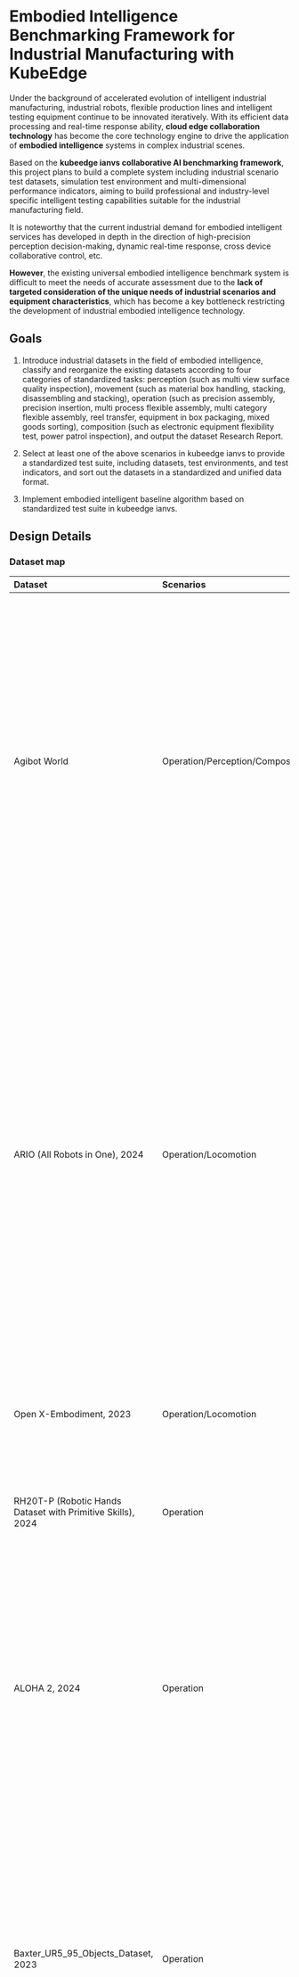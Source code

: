 # Embodied Intelligence Benchmarking Framework for Industrial Manufacturing with KubeEdge

Under the background of accelerated evolution of intelligent industrial manufacturing, industrial robots, flexible production lines and intelligent testing equipment continue 
to be innovated iteratively. With its efficient data processing and real-time response ability, **cloud edge collaboration technology** has become the core technology engine to
drive the application of **embodied intelligence** systems in complex industrial scenes.  

Based on the **kubeedge ianvs collaborative AI benchmarking framework**, this project plans to build a complete system including industrial scenario test datasets, simulation
test environment and multi-dimensional performance indicators, aiming to build professional and industry-level specific intelligent testing capabilities suitable for the 
industrial manufacturing field.  

It is noteworthy that the current industrial demand for embodied intelligent services has developed in depth in the direction of high-precision perception decision-making, 
dynamic real-time response, cross device collaborative control, etc.   

**However**, the existing universal embodied intelligence benchmark system is difficult to meet the needs of accurate assessment due to the **lack of targeted consideration of 
the unique needs of industrial scenarios and equipment characteristics**, which has become a key bottleneck restricting the development of industrial embodied intelligence technology.

## **Goals**

1. Introduce industrial datasets in the field of embodied intelligence, classify and reorganize the existing datasets according to four categories of standardized tasks: perception (such as multi view surface quality inspection), movement (such as material box handling, stacking, disassembling and stacking), operation (such as precision assembly, precision insertion, multi process flexible assembly, multi category flexible assembly, reel transfer, equipment in box packaging, mixed goods sorting), composition (such as electronic equipment flexibility test, power patrol inspection), and output the dataset Research Report.

2. Select at least one of the above scenarios in kubeedge ianvs to provide a standardized test suite, including datasets, test environments, and test indicators, and sort out the datasets in a standardized and unified data format.

3. Implement embodied intelligent baseline algorithm based on standardized test suite in kubeedge ianvs.

## **Design Details**

### **Dataset map**

| Dataset | Scenarios | Introduction | Link |
| :-----| :----- | :----- | :----: |
| Agibot World | Operation/Perception/Composite | The AgiBot World dataset was born from Zhiyuan's self built large-scale data collection factory and application experimental base, with a total space area of over 4000 square meters and containing more than 3000 real objects. On the one hand, it provides a venue for large-scale data training of robots, and on the other hand, it realistically replicates the five core scenarios of home, catering, industry, supermarkets, and office, fully covering the typical application needs of robots in production and life. | [Link](https://huggingface.co/datasets/agibot-world/AgiBotWorld-Alpha) |
| ARIO (All Robots in One), 2024 | Operation/Locomotion | ARIO is a comprehensive benchmark dataset designed to unify robot data across different implementation examples and task types. It covers over 20 real and simulated robot platforms, including tasks ranging from basic movements to complex tool usage and manipulation. Each robot is equipped with sensors such as RGB cameras, IMUs, and joint encoders, allowing agents to promote and transfer skills between platforms. In industrial environments where multiple robots must collaborate, such as wheeled bases for transporting parts and arms for performing assembly, ARIO's structure reflects the heterogeneity of these systems and the need for unified intelligence among them. | [Link](https://imaei.github.io/project_pages/ario/) |
| Open X-Embodiment, 2023 | Operation/Locomotion | 1 million fragments x 22 types of robots, covering 500+skills (including industrial sorting and assembly). | [Link](https://github.com/google-deepmind/open_x_embodiment) |
| RH20T-P (Robotic Hands Dataset with Primitive Skills), 2024 | Operation | For industries that focus on micro assembly or small part operations, such as gears, screws, and PCBs, RH20T-P provides valuable data for teaching robots precise and accurate interaction. | [Link](https://sites.google.com/view/rh20t-primitive/main) |
| ALOHA 2, 2024 | Operation | ALOHA 2 extends the original ALOHA dataset to include more complex dual arm coordination tasks. With improved physical realism and aligned RGB-D visual flow, it simulates tasks such as stacking, folding, and object alignment. This dataset captures the complexity of manual operation, which is crucial in many packaging and palletizing environments. | [Link](https://aloha-2.github.io/) |
| Baxter_UR5_95_Objects_Dataset, 2023 | Operation | This dataset includes RGB-D images of 95 industrial and household objects captured using Baxter and UR5 robotic arms. It has 3D grasping annotations, segmentation masks, and object poses. The inclusion of real robots and industrial like parts makes it particularly valuable to train and manipulate models under physical reality conditions.Its diversity and settings simulate the practical picking, component sorting, and mastery plan challenges often faced in warehouse automation systems. | [Link](https://tufts.app.box.com/s/t4apxhxtti6tlo9p875xtp823rhx1x9i) |
| YCB Object and Model Set | Operation | The YCB object and model set was created by the Yale Carnegie Mellon Berkeley collaboration to provide benchmark testing for robot operation, prosthetic design, and rehabilitation research. This dataset contains 73 everyday objects with different shapes, sizes, textures, weights, and rigidity, as well as some widely used operational tests. The dataset provides high-resolution RGBD scans, physical properties, and geometric models of objects, making it easy to integrate into operational and planning software platforms. In addition, the dataset also includes a series of standard task protocol frameworks and example protocols, as well as experimental implementations aimed at quantitatively evaluating various operational methods including planning, learning, mechanical design, control, and more. | [Link](http://rll.eecs.berkeley.edu/ycb/) |
| Human-Robot Collaboration Dataset | Operation/Locomotion | This synthetic dataset aims to simulate real data in industrial or service robot environments where humans and robots work side by side. | [Link](https://www.kaggle.com/datasets/adilshamim8/humanrobot-collaborative-work-dataset) |
| SmartAssemblySim-V2 | Operation | SmartAssemblySim-V2 is a conceptual subset of the BridgeData V2 dataset designed to simulate target condition robot operation tasks related to industrial manufacturing. The tasks include inserting parts, placing objects, and interacting with drawers, all supported by RGB videos, status data, and target commands. | [Link](https://rail.eecs.berkeley.edu/datasets/bridge_release/data/) |
| NEU Surface Defect Database | Perception | The NEU surface defect database is a widely used benchmark for evaluating surface defect classification in the steel industry. It includes 1800 grayscale images of hot-rolled steel strips, classified into six types of defects such as silver lines, inclusions, patches, rough surfaces, rolled oxide scales, and scratches. This dataset is compact and efficient, suitable for rapid prototyping and algorithm testing. It is commonly used to develop models in quality assurance systems, where rapid defect identification is crucial. | [Link](https://www.kaggle.com/datasets/kaustubhdikshit/neu-surface-defect-database/data) |
| ISDD - Industrial Surface Defect Detection Dataset | Perception | This dataset addresses the challenge of multi view defect detection in small industrial components such as nuts, gears, and screws. It is built on the MANTA dataset and provides five different perspectives of images for each object instance. | [Link](https://drive.google.com/drive/folders/12JERdTIy_3WWRyjP2gm040TDYnmRxrxy?usp=sharing) |
| Severstal: Steel Defect Detection | Perception | The Severstal dataset provides a large number of 12568 grayscale images of steel surfaces and detailed pixel level annotations for four types of defects. It is designed specifically for Kaggle competitions, promoting the development of advanced segmentation algorithms that can not only identify the presence of defects but also accurately locate them. Its well annotated structure makes it particularly suitable for training deep learning models used on automated steel inspection lines where spatial accuracy is crucial. | [Link](https://www.kaggle.com/c/severstal-steel-defect-detection) |
| BSData: Ball Screw Surface Defect Dataset | Perception | BSData is a domain specific dataset that focuses on inspecting key components in ball screw drives - CNC machine tools and automation equipment. This dataset contains over 21000 RGB images and detailed annotations of pitting defects, supporting supervised training of classification and detection models. It has been applied to evaluate how computer vision systems recognize local and subtle surface anomalies, providing valuable benchmarks for predictive maintenance systems in industrial environments. | [Link](https://github.com/2Obe/BSData) |
| Kolektor Surface-Defect Dataset | Perception | KolektorSDD and its subsequent SDD2 are datasets composed of high-resolution images of electric commutators. Each image is annotated to indicate the presence of surface defects such as scratches, dents, and contamination. These datasets are primarily used for binary and multi class classification, known for simulating real-world industrial constraints such as data imbalance and subtle defect patterns. They support research on rapid detection solutions that require high sensitivity to the minimum deviation of component surfaces. | [Link](https://www.vicos.si/Downloads/KolektorSDD) |
| Gear Inspection Dataset (GID) | Perception | GID contains grayscale images of industrial gears with defect labels. This dataset supports object detection and semantic segmentation tasks in industrial machine vision applications. It is particularly useful for training models aimed at real-time evaluation of gear quality, such as during online inspections on automotive or mechanical assembly lines. The focusing range of gears makes them an ideal choice for researching specific part defect detection in high-precision environments. | [Link](https://drive.google.com/file/d/1CZo-Ab5BXkTjV-b1-NIFzYMjfJQMl4nG/view?usp=share_link) |
| Real-IAD: Real-world Multi-View Industrial Anomaly Detection Dataset | Perception | Real IAD is a comprehensive benchmark designed to evaluate anomaly detection systems in real-world industrial environments. It includes 150000 high-resolution images of 30 different types of components, each taken from five different viewpoints. This dataset covers eight common types of defects, including cracks, dents, contamination, and misalignment. The design of Real IAD considers unsupervised anomaly detection, reflecting the challenges of high-throughput production lines where anomalies are rare but crucial for accurate identification. It supports research on anomaly localization, detection robustness, and multi view detection strategies, particularly suitable for quality assurance pipelines. | [Link](https://realiad4ad.github.io/Real-IAD/) |
| ISP-AD: Industrial Screen Printing Anomaly Detection Dataset | Perception | ISP-AD is a domain specific dataset for anomaly detection in screen printing processes. It includes examples of synthetic and real-world defects such as ink stains, missing prints, ghosting, and registration errors. The structure of this dataset supports classification and pixel segmentation, making it suitable for various industrial defect detection pipelines. Its main application scenarios include automatic visual inspection in the production of printed electronic products, labels, and packaging, ensuring consistent printing quality is crucial for product performance and brand. | [Link](https://paperswithcode.com/dataset/isp-ad) |
| MVTEC AD | Perception | The MVTec dataset contains 5354 high-resolution color images of different targets and texture types. It contains normal (i.e. defect free) images for training and abnormal images for testing. There are 70 different types of defects in anomalies, such as scratches, dents, contamination, and various structural changes. | [Link]( https://www.mvtec.com/company/research/datasets/mvtec-ad) |
| RoboMIND | Composite | This dataset contains 107000 real-world demonstration trajectories involving 96 unique objects across 479 different tasks.The RoboMIND dataset collects operational data from various robot platforms, including 52926 Franka Emika Panda single arm robot trajectories, 19152 "Tiangong" humanoid robot trajectories, 10629 AgileX Cobot Magic V2.0 dual arm robot trajectories, and 25170 UR-5e single arm robot trajectory data. | [Link](https://data.flopsera.com/data-detail/21181956226031626?type=open) |

### **ianvs**

The architectures and related concepts are shown in the below figure. The ianvs is designed to run within a single node. Critical components include  

&emsp;**Test Environment Manager:** the CRUD of test environments serving for global usage.  

&emsp;**Test Case Controller:** control the runtime behavior of test cases like instance generation and vanish.  

&emsp;&emsp;**Generation Assistant:** assist users to generate test cases based on certain rules or constraints, e.g., the range of parameters.  

&emsp;&emsp;**Simulation Controller:** control the simulation process of edge-cloud synergy AI, including the instance generation and vanishment of simulation containers.  

&emsp;**Story Manager:** the output management and presentation of the test case, e.g., leaderboards.

![Alt text](ianvs.png)

And currently, what I need to set up are the dataset in the Test Environment Manager section and the evaluation metrics section. At the same time, in the Test Case Controller 

section, use the Single task Learning Paradigm in Algorithm Paradigm to perform corresponding benchmark tests on the uploaded dataset.

### Construction of palletizing scenario

The real industrial scene palletizing video is as follows:


![Alt text](<Palletizing_real (2).png>)

[Link](https://easylink.cc/wuyk9c)

The video of simulating industrial palletizing scene in RoboDK is as follows:

![Alt text](Palletizing_sim.png)
[Link](https://easylink.cc/du8qn)


From the comparison of the above two videos, it can be found that there are still shortcomings in the details of simulation compared to real industrial scenes, but it can 

largely restore the real industrial palletizing scene.

**Industrial Scenario: Palletizing**

Palletizing is a key link in the industrial supply chain, connecting production and warehousing transportation. Its efficiency directly affects space utilization, logistics costs, and delivery speed, especially in industries such as food and medicine. Standardizing palletizing is the foundation for ensuring material safety. 

Robot simulation of palletizing has significantly improved compared to traditional manual/semi automated methods: 

&emsp;**1. Optimizing** paths through simulation rehearsals can increase efficiency by 3-5 times and can operate stably for 24 hours; 

&emsp;**2. Stacking** accuracy reaches ± 1mm, significantly reducing damage rate; 

&emsp;**3. Quickly** adapt to multiple types of materials, reduce production time by 80%, and better meet the needs of flexible production.

This scenario is built based on the RoboDK simulation environment, and an automated palletizing system is constructed that includes dual UR10 collaborative robots, conveyor belts, trays, and multi view virtual cameras. 

The dual UR10 robots (UR10 Base A and UR10 Base B) are responsible for palletizing tasks at different workstations, with conveyor belts (defined by motion logic based on frameworks such as ConveyorReference) serving as the workpiece transport carrier, pallets (PalletA and PalletB) used for storing and transferring workpieces, and multiple virtual phase machines (Camera 1-6) simulating visual inspection to achieve perception of workpiece position and posture, supporting precise robot operation.

![Alt text](palletizing.png)

**The overall process of Palletizing scenario**

![Alt text](flow_chart.png)

**Installation position of cameras in industrial scenarios**

The three most commonly used camera installations in industrial scenarios are:
 
&emsp;**1. Eye to hand** gantry for high-speed stacking of single depth regular boxes; 

&emsp;**2. Eye in hand** is used for flexible grasping of soft bags/irregular parts; 

&emsp;**3. The hybrid implementation** of large field of view coarse positioning and end precision correction, balancing high speed and accuracy, has been validated on large-scale production lines.

In our palletizing simulation scenario, the camera is a virtually simulated implementation belonging to the **Eye-in-Hand camera** installation scheme. It relies on the absolute pose of the fixed target point `target_conv` in the scene as a static reference frame, and simulates detection by calculating the pose deviation of workpieces relative to this fixed reference frame. Independent of dynamic adjustments to the robot arm's pose for viewing angles, its detection logic is based on static coordinate system transformations, which is equivalent to a physical setup where the camera is fixedly installed (e.g., above the conveyor belt or on a gantry). This configuration achieves high-speed positioning and palletizing of regular boxes, and is widely used in industrial high-speed palletizing scenarios for single-depth regular boxes, meeting accuracy requirements (±1mm) and supporting high-cycle operations (such as 200-300 cycles per hour).

**Algorithm**

|Target/Object | Input Data | Common Industrial Algorithms|
| ----- | -------------- | --------------------- |
|Box positioning | 2D RGB/3D point cloud | YOLOv8 seg+3D minimum bounding box|
|Pose estimation | 3D point cloud | ICP registration/Pose CNN|
|Grasping point | Box posture+fixture geometry | GrasspNet/torque balance|
|Joint denoising | Joint angle time series | Kalman filtering|
|Trajectory optimization | Joint angle | RRT*/TOPP|
|Abnormal detection | Joint angle+torque | LSTM/One Class SVM|

**YOLOv8-seg+3D minimum bounding box** is used for box positioning, **GraspNet** is used for grasping, **Kalman filter** is used for joint noise, **RRT*** is used for paths, and **LSTM** is used for anomalies.

**YOLOv8** is the latest version of the YOLO (You Only Look Once) series object detection algorithm, which has improved both speed and accuracy. YOLOv8 introduces a new network structure and optimization strategy that supports multi-scale feature fusion and more efficient anchor management to improve detection performance. In addition, it enhances the detection capability for small targets and provides more flexible model deployment options, suitable for various real-time object detection scenarios.

In this project, we use YOLOv8 to perform object detection on the images captured by the camera.

<<<<<<< HEAD
<<<<<<< HEAD
<<<<<<< HEAD
![Alt text](YOLOv8.png)

=======
>>>>>>> 2b21cf7 (修改了palletizing.md,加入了YOLOv8.png,Palletizing_real.png,Palletizing_simulation.png)
=======
![Alt text](YOLOv8.png)

>>>>>>> 2b1fdc9 (修改了palletizing.md)
The image captured by the camera is roughly as shown in the following picture:

![Alt text](camera_capture.png)

<<<<<<< HEAD
=======
>>>>>>> b964412 (增加了camera_capture.png和修改了palletizing.md)
=======
>>>>>>> 2b21cf7 (修改了palletizing.md,加入了YOLOv8.png,Palletizing_real.png,Palletizing_simulation.png)
The ultimate dataset form:

```yaml
palletizing_dataset/
├─ camera.png
└─ robot_motion_information.json/csv(optional)
```

Due to RoboDK's output format being more inclined towards "raw data records within the scene", while Ianvs requires "standardized, structured, and correlatable test data", there is a high probability of differences between the two native formats. Therefore, it is necessary to convert or adapt the data format according to Ianvs' specifications to ensure that the data is correctly parsed and used for algorithm testing.

For the motion information of the robot and the image information of the camera obtained later, we can use the algorithm in the above table to further process them.

**Directory Structure: (examples/Palletizing)**
```yaml
Palletizing
└── singletask_learning_bench
    ├── benchmarkingjob.yaml
    ├── testalgorithms
    │   ├── basemodel.py
    │   ├── algorithm.yaml
    └── testenv
        ├── metric.py
        └── testenv.yaml
```

### **Single Task Learning**

Single task learning is a traditional learning pooling all data together to train a single model. It typically includes a specialist model laser-focused on a single task and requires large amounts of task-specific labeled data, which is not always available on early stage of a distributed synergy AI project.  

As shown in the following figure, the single task learning works as procedures below:  

&emsp;1.Developer implements and deploys the application based on single task learning.  

&emsp;2.The application runs and launches single task learning.  

&emsp;3.The application uploads samples to the cloud.  

&emsp;4.Labeling service labels the uploaded samples.  

&emsp;5.Training learns the samples to generate a new model.  

&emsp;6.The system updates the model on the edge.  

&emsp;7.The model conducts inference given test samples where the inference result is send to the application which ends the process.  

![Alt text](Single_Task_Learning.png)
    
The specific implementation of Palletizing single task learning algorithm in `algorithm.yaml`.

The URL address of the algorithm is filled in the configuration file `benchmarkingjob.yaml` .

## **Road Map**

**1.** **From July to Mid-August**, conduct research on the currently available embodied intelligent datasets and output corresponding reports. At the same time, continue to follow up and improve the proposal. Besides, learn to use the pybullet platform, build the scene of Palletizing on the pybullet platform.  

**2.** **From Mid-August to Mid-September**, obtain the corresponding dataset. The test environment and test indicators were built in kubeedge ianvs, and the datasets were sorted out in a standardized and unified data format. At the same time, the specific intelligent baseline algorithm was implemented in kubeedge ianvs based on the standardized test suite.  

**3.** **From Mid-September to End of September**, summarize the previous two stages, think about what can be further improved or supplemented, and output the corresponding documents. If time and energy allow, consider carrying out standardized test suite in agibot world and Genie SIM, a smart metadata simulation platform, including indicators and examples.

## **Reference**

*1.Shenzhen Hengzhi Image Technology Co., Ltd A fixed bracket for industrial cameras: CN202021042021.7 [P]. January 8, 2021.*

*2.L Wang, H S Min. Dual Quaternion Hand eye Calibration Algorithm Based on LMI Optimization [J]. Machine Tool and Hydraulic, 2021, 49 (21): 8-14. DOI: 10.3969/j.issn.1001-3881.2021.002.*

*3.J C Guo, Z M Zhu, Y F Yu, etc. Research and Application of Laser Structured Light Vision Sensing Technology in Welding Field [J]. China Laser, 2017, 44 (12): 1-10. DOI: 10.3788/CJL201744.1200001.*

